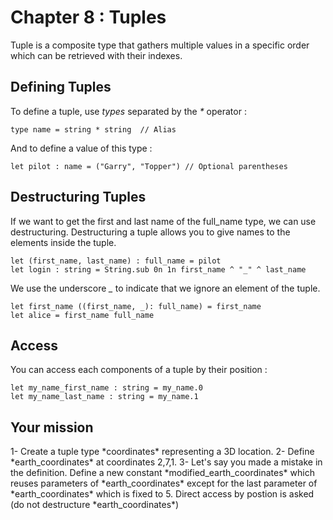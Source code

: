 # Chapter 8 : Tuples

<dialog character="pilot">Hey captain, I'm lieutenant Washburne, the pilot of this piece of junk. Just let me know the coordinates of where you want to go and I'll try my best to bring us there in one piece...</dialog>

Tuple is a composite type that gathers multiple values in a specific order which can be retrieved with their indexes.

## Defining Tuples

To define a tuple, use *types* separated by the _\*_ operator :

```
type name = string * string  // Alias
```

And to define a value of this type :

```
let pilot : name = ("Garry", "Topper") // Optional parentheses
```

## Destructuring Tuples

If we want to get the first and last name of the full_name type, we can use destructuring. Destructuring a tuple allows you to give names to the elements inside the tuple.

```
let (first_name, last_name) : full_name = pilot
let login : string = String.sub 0n 1n first_name ^ "_" ^ last_name
```

We use the underscore _\__ to indicate that we ignore an element of the tuple.

```
let first_name ((first_name, _): full_name) = first_name
let alice = first_name full_name
```


## Access

You can access each components of a tuple by their position :

```
let my_name_first_name : string = my_name.0
let my_name_last_name : string = my_name.1
```


## Your mission

<!-- prettier-ignore -->1- Create a tuple type *coordinates* representing a 3D location.

<!-- prettier-ignore -->2- Define *earth_coordinates* at coordinates 2,7,1.

<!-- prettier-ignore -->3- Let's say you made a mistake in the definition. Define a new constant *modified_earth_coordinates* which reuses parameters of *earth_coordinates* except for the last parameter of *earth_coordinates* which is fixed to 5. Direct access by postion is asked (do not destructure *earth_coordinates*)
